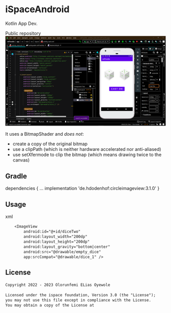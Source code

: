 # iSpaceAndroid
 Kotlin App Dev.

Public repository
![Screenshot](https://github.com/KingElias-1/iSpaceAndroid/blob/main/rollTwoDie/Screenshot%20(43).png)

It uses a BitmapShader and *does not*:
* create a copy of the original bitmap
* use a clipPath (which is neither hardware accelerated nor anti-aliased)
* use setXfermode to clip the bitmap (which means drawing twice to the canvas)

Gradle
------

dependencies {
    ...
    implementation 'de.hdodenhof:circleimageview:3.1.0'
}


Usage
-----
xml
 <ImageView
            android:id="@+id/diceOne"
            android:layout_width="200dp"
            android:layout_height="200dp"
            android:layout_gravity="bottom|center"
            android:src="@drawable/dice_1"
            app:srcCompat="@drawable/dice_1" />

        <ImageView
            android:id="@+id/diceTwo"
            android:layout_width="200dp"
            android:layout_height="200dp"
            android:layout_gravity="bottom|center"
            android:src="@drawable/empty_dice"
            app:srcCompat="@drawable/dice_1" />
		


License
-------

    Copyright 2022 - 2023 Olorunfemi ELias Oyewole

    Licensed under the ispace foundation, Version 3.0 (the "License");
    you may not use this file except in compliance with the License.
    You may obtain a copy of the License at